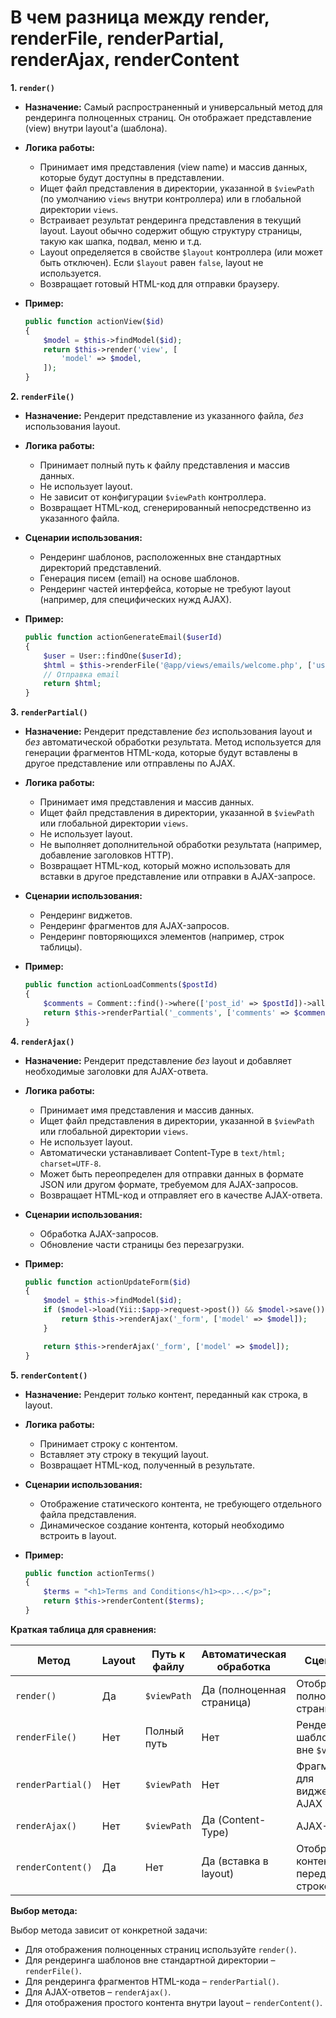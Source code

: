 # В чем разница между render, renderFile, renderPartial, renderAjax, renderContent

**1. `render()`**

*   **Назначение:**  Самый распространенный и универсальный метод для рендеринга полноценных страниц. Он отображает представление (view) внутри layout'а (шаблона).
*   **Логика работы:**
    *   Принимает имя представления (view name) и массив данных, которые будут доступны в представлении.
    *   Ищет файл представления в директории, указанной в `$viewPath` (по умолчанию `views` внутри контроллера) или в глобальной директории `views`.
    *   Встраивает результат рендеринга представления в текущий layout. Layout обычно содержит общую структуру страницы, такую как шапка, подвал, меню и т.д.
    *   Layout определяется в свойстве `$layout` контроллера (или может быть отключен).  Если `$layout` равен `false`, layout не используется.
    *   Возвращает готовый HTML-код для отправки браузеру.
*   **Пример:**

    ```php
    public function actionView($id)
    {
        $model = $this->findModel($id);
        return $this->render('view', [
            'model' => $model,
        ]);
    }
    ```

**2. `renderFile()`**

*   **Назначение:**  Рендерит представление из указанного файла, *без* использования layout.
*   **Логика работы:**
    *   Принимает полный путь к файлу представления и массив данных.
    *   Не использует layout.
    *   Не зависит от конфигурации `$viewPath` контроллера.
    *   Возвращает HTML-код, сгенерированный непосредственно из указанного файла.
*   **Сценарии использования:**
    *   Рендеринг шаблонов, расположенных вне стандартных директорий представлений.
    *   Генерация писем (email) на основе шаблонов.
    *   Рендеринг частей интерфейса, которые не требуют layout (например, для специфических нужд AJAX).
*   **Пример:**

    ```php
    public function actionGenerateEmail($userId)
    {
        $user = User::findOne($userId);
        $html = $this->renderFile('@app/views/emails/welcome.php', ['user' => $user]);
        // Отправка email
        return $html;
    }
    ```

**3. `renderPartial()`**

*   **Назначение:** Рендерит представление *без* использования layout и *без* автоматической обработки результата.  Метод используется для генерации фрагментов HTML-кода, которые будут вставлены в другое представление или отправлены по AJAX.
*   **Логика работы:**
    *   Принимает имя представления и массив данных.
    *   Ищет файл представления в директории, указанной в `$viewPath` или глобальной директории `views`.
    *   Не использует layout.
    *   Не выполняет дополнительной обработки результата (например, добавление заголовков HTTP).
    *   Возвращает HTML-код, который можно использовать для вставки в другое представление или отправки в AJAX-запросе.
*   **Сценарии использования:**
    *   Рендеринг виджетов.
    *   Рендеринг фрагментов для AJAX-запросов.
    *   Рендеринг повторяющихся элементов (например, строк таблицы).
*   **Пример:**

    ```php
    public function actionLoadComments($postId)
    {
        $comments = Comment::find()->where(['post_id' => $postId])->all();
        return $this->renderPartial('_comments', ['comments' => $comments]);
    }
    ```

**4. `renderAjax()`**

*   **Назначение:** Рендерит представление *без* layout и добавляет необходимые заголовки для AJAX-ответа.
*   **Логика работы:**
    *   Принимает имя представления и массив данных.
    *   Ищет файл представления в директории, указанной в `$viewPath` или глобальной директории `views`.
    *   Не использует layout.
    *   Автоматически устанавливает Content-Type в `text/html; charset=UTF-8`.
    *   Может быть переопределен для отправки данных в формате JSON или другом формате, требуемом для AJAX-запросов.
    *   Возвращает HTML-код и отправляет его в качестве AJAX-ответа.
*   **Сценарии использования:**
    *   Обработка AJAX-запросов.
    *   Обновление части страницы без перезагрузки.
*   **Пример:**

    ```php
    public function actionUpdateForm($id)
    {
        $model = $this->findModel($id);
        if ($model->load(Yii::$app->request->post()) && $model->save()) {
            return $this->renderAjax('_form', ['model' => $model]);
        }

        return $this->renderAjax('_form', ['model' => $model]);
    }
    ```

**5. `renderContent()`**

*   **Назначение:** Рендерит *только* контент, переданный как строка, в layout.
*   **Логика работы:**
    *   Принимает строку с контентом.
    *   Вставляет эту строку в текущий layout.
    *   Возвращает HTML-код, полученный в результате.
*   **Сценарии использования:**
    *   Отображение статического контента, не требующего отдельного файла представления.
    *   Динамическое создание контента, который необходимо встроить в layout.
*   **Пример:**

    ```php
    public function actionTerms()
    {
        $terms = "<h1>Terms and Conditions</h1><p>...</p>";
        return $this->renderContent($terms);
    }
    ```

**Краткая таблица для сравнения:**

| Метод         | Layout | Путь к файлу | Автоматическая обработка | Сценарий                               |
|---------------|--------|--------------|--------------------------|----------------------------------------|
| `render()`      | Да     | `$viewPath`   | Да (полноценная страница) | Отображение полноценных страниц         |
| `renderFile()`  | Нет    | Полный путь  | Нет                       | Рендеринг шаблонов вне `$viewPath`     |
| `renderPartial()`| Нет    | `$viewPath`   | Нет                       | Фрагменты для виджетов, AJAX          |
| `renderAjax()`   | Нет    | `$viewPath`   | Да (Content-Type)         | AJAX-ответы                           |
| `renderContent()`| Да     | Нет          | Да (вставка в layout)      | Отображение контента, переданного строкой |

**Выбор метода:**

Выбор метода зависит от конкретной задачи:

*   Для отображения полноценных страниц используйте `render()`.
*   Для рендеринга шаблонов вне стандартной директории – `renderFile()`.
*   Для рендеринга фрагментов HTML-кода – `renderPartial()`.
*   Для AJAX-ответов – `renderAjax()`.
*   Для отображения простого контента внутри layout – `renderContent()`.

